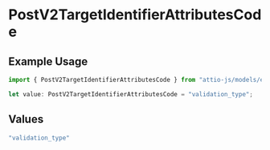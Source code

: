 # PostV2TargetIdentifierAttributesCode

## Example Usage

```typescript
import { PostV2TargetIdentifierAttributesCode } from "attio-js/models/errors";

let value: PostV2TargetIdentifierAttributesCode = "validation_type";
```

## Values

```typescript
"validation_type"
```
